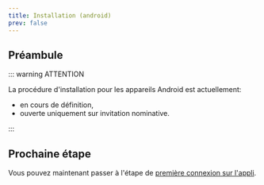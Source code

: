 ```yaml
---
title: Installation (android)
prev: false
---
```


## Préambule

::: warning ATTENTION

La procédure d'installation pour les appareils Android est actuellement:
- en cours de définition,
- ouverte uniquement sur invitation nominative.

:::

## Prochaine étape

Vous pouvez maintenant passer à l'étape de [première connexion sur l'appli](/install/android/connect).
